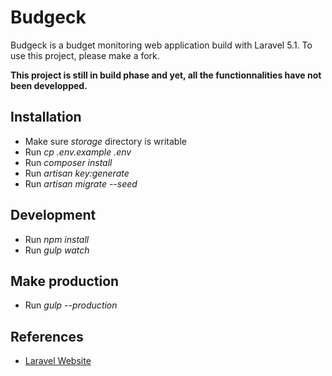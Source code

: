 # Budgeck 

Budgeck is a budget monitoring web application build with Laravel 5.1. To use this project, please make a fork.

**This project is still in build phase and yet, all the functionnalities have not been developped.**

## Installation

- Make sure *storage* directory is writable
- Run *cp .env.example .env*
- Run *composer install*
- Run *artisan key:generate*
- Run *artisan migrate --seed*

## Development

- Run *npm install*
- Run *gulp watch*

## Make production


- Run *gulp --production*

## References

- [Laravel Website](http://laravel.com/)


